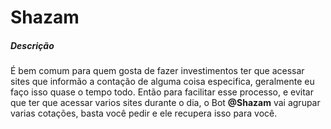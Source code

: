 # Shazam

##### Descrição
É bem comum para quem gosta de fazer investimentos ter que acessar sites que informão a contação de alguma coisa especifica, geralmente eu faço isso quase o tempo todo. Então para facilitar esse processo, e evitar que ter que acessar
varios sites durante o dia, o Bot **@Shazam** vai agrupar varias cotações, basta você pedir e ele recupera isso para você.
